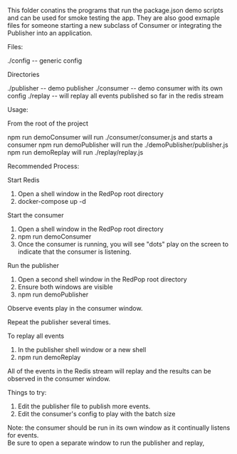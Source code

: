 This folder conatins the programs that run the package.json demo scripts and can be used for smoke testing the app. They are also good exmaple files for someone starting a new subclass of Consumer or integrating the Publisher into an application.

Files:

./config -- generic config

Directories

./publisher -- demo publisher
./consumer -- demo consumer with its own config
./replay -- will replay all events published so far in the redis stream

Usage:

From the root of the project

npm run demoConsumer will run ./consumer/consumer.js and starts a consumer
npm run demoPublisher will run the ./demoPublisher/publisher.js
npm run demoReplay will run ./replay/replay.js

Recommended Process:

Start Redis

1. Open a shell window in the RedPop root directory
2. docker-compose up -d

Start the consumer

1. Open a shell window in the RedPop root directory
2. npm run demoConsumer
3. Once the consumer is running, you will see "dots" play on the screen to indicate that the consumer is listening.

Run the publisher

1. Open a second shell window in the RedPop root directory
2. Ensure both windows are visible
3. npm run demoPublisher

Observe events play in the consumer window.

Repeat the publisher several times.

To replay all events

1. In the publisher shell window or a new shell
2. npm run demoReplay

All of the events in the Redis stream will replay and the results can be observed in the consumer window.

Things to try:

1. Edit the publisher file to publish more events.
2. Edit the consumer's config to play with the batch size

Note: the consumer should be run in its own window as it continually listens for events.  
Be sure to open a separate window to run the publisher and replay,
